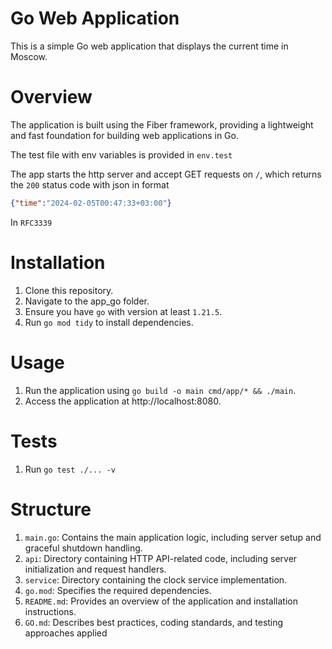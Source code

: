 # Go Web Application

This is a simple Go web application that displays the current time in Moscow.

# Overview

The application is built using the Fiber framework, providing a lightweight and fast foundation for building web
applications in Go.

The test file with env variables is provided in ```env.test```

The app starts the http server and accept GET requests on ```/```, which returns the `200` status code with json in format
```json
{"time":"2024-02-05T00:47:33+03:00"} 
```
In `RFC3339`

# Installation

1. Clone this repository.
2. Navigate to the app_go folder.
3. Ensure you have `go` with version at least `1.21.5`.
4. Run `go mod tidy` to install dependencies.

# Usage

1. Run the application using `go build -o main cmd/app/* && ./main`.
2. Access the application at http://localhost:8080.

# Tests
1. Run `go test ./... -v`

# Structure

1. `main.go`: Contains the main application logic, including server setup and graceful shutdown handling.
2. `api`: Directory containing HTTP API-related code, including server initialization and request handlers.
3. `service`: Directory containing the clock service implementation.
4. `go.mod`: Specifies the required dependencies.
5. `README.md`: Provides an overview of the application and installation instructions.
6. `GO.md`: Describes best practices, coding standards, and testing approaches applied